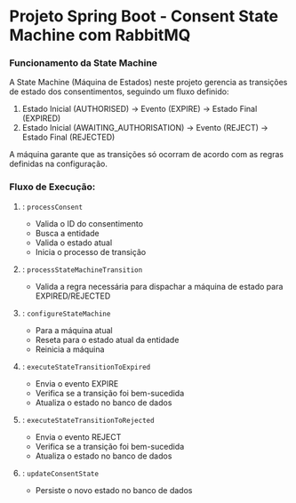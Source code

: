 # Projeto Spring Boot - Consent State Machine com RabbitMQ

### Funcionamento da State Machine
A State Machine (Máquina de Estados) neste projeto gerencia as transições de estado dos consentimentos, seguindo um fluxo definido:
1. Estado Inicial (AUTHORISED) → Evento (EXPIRE) → Estado Final (EXPIRED)
2. Estado Inicial (AWAITING_AUTHORISATION) → Evento (REJECT) → Estado Final (REJECTED)

A máquina garante que as transições só ocorram de acordo com as regras definidas na configuração.

### Fluxo de Execução:
1. : `processConsent`
    - Valida o ID do consentimento
    - Busca a entidade
    - Valida o estado atual
    - Inicia o processo de transição
   
2. : `processStateMachineTransition`
   - Valida a regra necessária para dispachar a máquina de estado para EXPIRED/REJECTED
   
3. : `configureStateMachine`
    - Para a máquina atual
    - Reseta para o estado atual da entidade
    - Reinicia a máquina

4. : `executeStateTransitionToExpired`
    - Envia o evento EXPIRE
    - Verifica se a transição foi bem-sucedida
    - Atualiza o estado no banco de dados

5. : `executeStateTransitionToRejected`
   - Envia o evento REJECT
   - Verifica se a transição foi bem-sucedida
   - Atualiza o estado no banco de dados

6. : `updateConsentState`
    - Persiste o novo estado no banco de dados